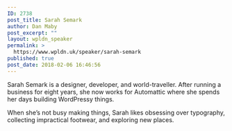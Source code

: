 ```yaml
---
ID: 2738
post_title: Sarah Semark
author: Dan Maby
post_excerpt: ""
layout: wpldn_speaker
permalink: >
  https://www.wpldn.uk/speaker/sarah-semark
published: true
post_date: 2018-02-06 16:46:56
---
```

Sarah Semark is a designer, developer, and world-traveller. After running a business for eight years, she now works for Automattic where she spends her days building WordPressy things.

When she’s not busy making things, Sarah likes obsessing over typography, collecting impractical footwear, and exploring new places.